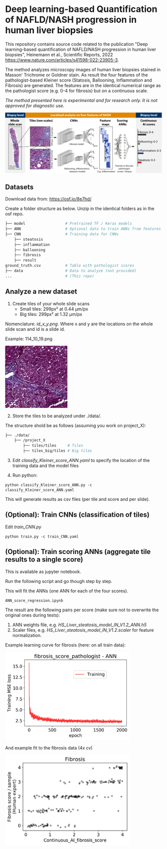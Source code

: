 # Deep learning-based Quantification of NAFLD/NASH progression in human liver biopsies

This repository contains source code related to the publication "Deep learning-based quantification of NAFLD/NASH progression in human liver biopsies", Heinemann et al., Scientific Reports, 2022 https://www.nature.com/articles/s41598-022-23905-3.

The method analyzes microscopy images of human liver biopsies stained in Masson' Trichrome or Goldner stain. As result the four features of the pathologist-based Kleiner score (Statosis, Ballooning, Inflammation and Fibrosis) are generated. The features are in the identical numerical range as the pathologist score (e.g. 0-4 for fibrosis) but on a continuous scale.

*The method presented here is experimental and for research only. It is not approved for diagnostic use.*

![image](fig/Fig1.png)

## Datasets

Download data from: https://osf.io/8e7hd/

Create a folder structure as below. Unzip in the identical folders as in the osf repo. 

```bash
├── model                  # Pretrained TF / Keras models
├── ANN                    # Optional data to train ANNs from features X
├── CNN                    # Training data for CNNs
    ├── steatosis
    ├── inflammation
    ├── ballooning
    ├── fibrosis
    ├── result    
ground_truth.csv           # Table with pathologist scores
├── data                   # Data to analyze (not provided)
...                        # (This repo)
```

## Analyze a new dataset

1. Create tiles of your whole slide scans
    - Small tiles: 299px² at 0.44 µm/px
    - Big tiles: 299px² at 1.32 µm/px 

Nomenclature: _id_x_y.png_. Where x and y are the locations on the whole slide scan and id is a slide id.

Example: 114_10_19.png

<img src="fig/114_10_19.png" alt="114_10_19.png" width="200"/>

2. Store the tiles to be analyzed under ./data/.

The structure shold be as follows (assuming you work on project_X):

```bash
├── ./data/
    ├── /project_X
        ├── tiles/tiles     # Tiles
        ├── tiles_big/tiles # Big tiles
```

3. Edit _classify_Kleiner_score_ANN.yaml_ to specify the location of the training data and the model files

4. Run python:

```
python classify_Kleiner_score_ANN.py -c classify_Kleiner_score_ANN.yaml
```

This will generate results as csv files (per tile and score and per slide).

## (Optional): Train CNNs (classification of tiles)    

Edit _train_CNN.py_

```
python train.py -c train_CNN.yaml
```

## (Optional): Train scoring ANNs (aggregate tile results to a single score)

This is available as jupyter notebook.

Run the following script and go though step by step.

This will fit the ANNs (one ANN for each of the four scores).

```
ANN_score_regression.ipynb
```

The result are the following pairs per score (make sure not to overwrite the original ones during tests):

1. ANN weights file, e.g. _HS_Liver_steatosis_model_IN_V1.2_ANN.h5_
2. Scaler files, e.g. _HS_Liver_steatosis_model_IN_V1.2.scaler_ for feature normalization.

Example learning curve for fibrosis (here: on all train data):

<img src="fig/HS_Liver_fibrosis_model_PT_V0.20_ANN_lc_test.png" alt="114_10_19.png" width="400"/>

And example fit to the fibrosis data (4x cv)

<img src="fig/Combined_Train_Liver_fibrosis_model_PT_V0.20_Fibrosis_score.png" alt="114_10_19.png" width="400"/>
